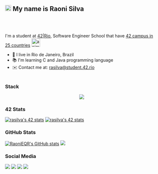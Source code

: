 ## <a href="https://www.animatedimages.org/cat-hello-523.htm"><img src="https://www.animatedimages.org/data/media/523/animated-hello-image-0002.gif" border="0" alt="animated-hello-image-0002" height="20"/></a> My name is Raoni Silva
<div>
<img src="https://www.animatedimages.org/data/media/562/animated-line-image-0429.gif" width="100%" height="02">

<br> <br>I'm a student at [42|Rio](https://42.rio), Software Engineer School that have [42 campus in 25 countries](https://www.42network.org/42-schools/) <a href="https://www.animatedimages.org/cat-world-globes-1667.htm"><img src="https://www.animatedimages.org/data/media/1667/animated-world-globe-image-0039.gif" border="0" alt="animated-world-globe-image-0039" whidth="40" height="28" /></a>
* 📍 I live in Rio de Janeiro, Brazil
* 📚 I'm learning C and Java programming language
* ✉️ Contact me at: [rasilva@student.42.rio](mailto:rasilva@student.42.rio)
<img src="https://www.animatedimages.org/data/media/562/animated-line-image-0429.gif" width="100%" height="02">
 
</div>
 

### Stack
<p align="center">
  <a href="https://skillicons.dev">
    <img src="https://skillicons.dev/icons?i=git,c,vim,html,javascript,java,css,bash,bootstrap,figma&theme=light" />
  </a>
</p>

### 42 Stats
<div>
<a href="https://github.com/JaeSeoKim/badge42"><img src="https://badge42.vercel.app/api/v2/cl31w57uk011409l3prctwdhb/stats?cursusId=36&coalitionId=undefined" alt="rasilva's 42 stats" /></a>
<a href="https://github.com/JaeSeoKim/badge42"><img src="https://badge42.vercel.app/api/v2/cl31w57uk011409l3prctwdhb/stats?cursusId=21&coalitionId=undefined" alt="rasilva's 42 stats" /></a>
</div>


### GitHub Stats
<div>
<a href="http://www.github.com/RaoniEQR"><img src="https://github-readme-stats.vercel.app/api?username=RaoniEQR&show_icons=true&count_private=true&theme=tokyonight&include_all_commits=true" alt="RaoniEQR's GitHub stats" /></a>
<a href="http://www.github.com/RaoniEQR"><img src="https://github-readme-streak-stats.herokuapp.com?user=RaoniEQR&theme=tokyonight&date_format=M%20j%5B%2C%20Y%5D" /></a>
 </div>
 
 
 ### Social Media
 
 <div>
  <a href="https://instagram.com/raonieqr" target="_blank"><img src="https://img.shields.io/badge/-Instagram-%23E4405F?style=for-the-badge&logo=instagram&logoColor=white" target="_blank"></a>
 <a href="https://discord.gg/users/815314394388496417" target="_blank"><img src="https://img.shields.io/badge/Discord-7289DA?style=for-the-badge&logo=discord&logoColor=white" target="_blank"></a> 
  <a href = "mailto:rasilva@student.42.rio"><img src="https://img.shields.io/badge/-Gmail-%23333?style=for-the-badge&logo=gmail&logoColor=white" target="_blank"></a>
  <a href="https://www.linkedin.com/in/raonieqr" target="_blank"><img src="https://img.shields.io/badge/-LinkedIn-%230077B5?style=for-the-badge&logo=linkedin&logoColor=white" target="_blank"></a> 
</div>
